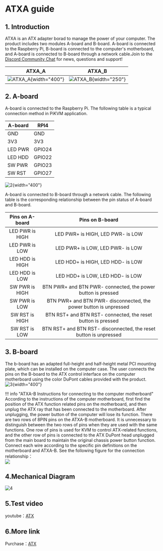 # ATXA guide

## **1. Introduction**
ATXA is an ATX adapter borad to manage the power of your computer. 
The product includes two modules A-board and B-board. A-board is connected to the Raspberry Pi, 
B-board is connected to the computer's motherboard, and A-board is connected to B-board through a 
network cable.Join to the <a href="https://discord.gg/9Y374gUF6C" target="_blank">Discord Community Chat</a> for news, 
questions and support!
 
| ATXA_A                                       | ATXA_B                                       |
|----------------------------------------------|----------------------------------------------|
| ![ATXA_A](assets/images/atx/ATXA_A.png){width="400"} | ![ATXA_B](assets/images/atx/ATXA_B.png){width="250"} |

## **2. A-board**
 A-board is connected to the Raspberry Pi. The following table is a typical connection method in PiKVM application.

| A-board | RPI4   |
| ------- | ------ |
| GND     | GND    |
| 3V3     | 3V3    |
| LED PWR | GPIO24 |
| LED HDD | GPIO22 |
| SW PWR  | GPIO23 |
| SW RST  | GPIO27 |

![2](assets/images/atx/status.png){width="400"}

A-board is connected to B-board through a network cable. The following table is the corresponding relationship between the pin status of A-board and B-board.

|  Pins on A-board  |                          Pins on B-board                           |
|:-----------------:|:------------------------------------------------------------------:|
|  LED PWR is HIGH  |                 LED PWR+ is HIGH,  LED PWR- is LOW                 |
|  LED PWR is LOW   |                 LED PWR+ is LOW,  LED PWR- is LOW                  |
|  LED HDD is HIGH  |                 LED HDD+ is HIGH,  LED HDD- is LOW                 |
|  LED HDD is LOW   |                 LED HDD+ is LOW,  LED HDD- is LOW                  |
|  SW PWR is HIGH   |    BTN PWR+ and BTN PWR- connected, the power button is pressed    |
|   SW PWR is LOW   | BTN PWR+ and BTN PWR- disconnected, the power button is unpressed  |
|  SW RST is HIGH   |    BTN RST+ and BTN RST- connected, the reset button is pressed    |
|   SW RST is LOW   | BTN RST+ and BTN RST- disconnected, the reset button is unpressed  |

## **3. B-board**

The b-board has an adapted full-height and half-height metal PCI mounting plate, which can be installed on the computer case. The user connects the pins on the B-board to the ATX control interface on the computer motherboard using the color DuPont cables provided with the product.  
![3](assets/images/atx/physical_map.png){width="400"}

!!! info "ATXA-B Instructions for connecting to the computer motherboard"
    According to the instructions of the computer motherboard, first find the position of the ATX function related pins on the motherboard, and then unplug the ATX ray that has been connected to the motherboard. After unplugging, the power button of the computer will lose its function. There are two rows of 8PIN pins on the ATXA-B motherboard. It is unnecessary to distinguish between the two rows of pins when they are used with the same functions. One row of pins is used for KVM to control ATX-related functions, and the other row of pins is connected to the ATX DuPont head unplugged from the main board to maintain the original chassis power button function. Connect each wire according to the specific pin definitions on the motherboard and ATXA-B. See the following figure for the connection relationship：  
    ![](assets/images/atx/ATXA-B-motherborad.png)

## **4.Mechanical Diagram**

![4](assets/images/atx/4.png)

## **5.Test video**
youtube：<a href="https://www.youtube.com/watch?v=gOFdGrVMBU8" target="_blank">ATX</a>

## **6.More link**
Purchase：<a href="https://www.aliexpress.com/item/1005003761450893.html?spm=a2g0o.store_pc_allProduct.8148356.12.4c8f16b4prvvUV" target="_blank">ATX</a>
